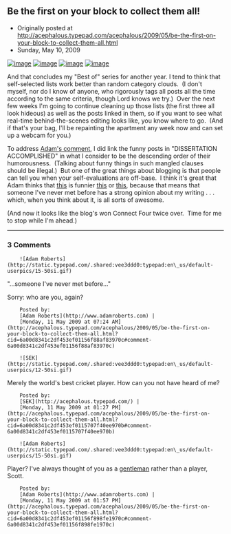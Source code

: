 ## Be the first on your block to collect them all!

 * Originally posted at http://acephalous.typepad.com/acephalous/2009/05/be-the-first-on-your-block-to-collect-them-all.html
 * Sunday, May 10, 2009



			
[![image](http://acephalous.typepad.com/earlyyearspiccorrected.jpg)](http://acephalous.typepad.com/acephalous/2006/09/the\_best\_of\_ace.html) [![image](http://acephalous.typepad.com/GROWINGPAINScorrected.jpg)](http://acephalous.typepad.com/acephalous/2007/09/the-best-of-ace.html) [![image](http://acephalous.typepad.com/FAILBOAT.jpg)](http://acephalous.typepad.com/acephalous/2009/05/the-best-of-acephalous-2007.html) [![image](http://acephalous.typepad.com/DISSERTATIONACCOMPLISHED.jpg)](http://acephalous.typepad.com/acephalous/2009/05/the-best-of-acephalous-2008.html)

And that concludes my "Best of" series for another year. I tend to think that self-selected lists work better than random category clouds.  (I don't myself, nor do I know of anyone, who rigorously tags all posts all the time according to the same criteria, though Lord knows we try.)  Over the next few weeks I'm going to continue cleaning up those lists (the first three all look hideous) as well as the posts linked in them, so if you want to see what real-time behind-the-scenes editing looks like, you know where to go.  (And if that's your bag, I'll be repainting the apartment any week now and can set up a webcam for you.)

To address [Adam's comment](http://acephalous.typepad.com/acephalous/2009/05/the-best-of-acephalous-2008.html?cid=6a00d8341c2df453ef01156f843b54970c#comment-6a00d8341c2df453ef01156f843b54970c), I did link the funny posts in "DISSERTATION ACCOMPLISHED" in what I consider to be the descending order of their humorousness.  (Talking about funny things in such mangled clauses should be illegal.)  But one of the great things about blogging is that people can tell you when your self-evaluations are off-base.  I think it's great that Adam thinks that [this](http://acephalous.typepad.com/acephalous/2008/02/yo-dawg-we-is-u.html) is funnier [this](http://acephalous.typepad.com/acephalous/2008/01/why-obama-lost.html) or [this](http://acephalous.typepad.com/acephalous/2008/01/time-to-mock-el.html), because that means that someone I've never met before has a strong opinion about my writing . . . which, when you think about it, is all sorts of awesome.

(And now it looks like the blog's won Connect Four twice over.  Time for me to stop while I'm ahead.)

		

* * *

### 3 Comments 

		

                
[]()

	

		![Adam Roberts](http://static.typepad.com/.shared:vee3ddd0:typepad:en\_us/default-userpics/15-50si.gif)
	

	

		

"...someone I've never met before..."

Sorry: who are you, again?

	

		Posted by:
		[Adam Roberts](http://www.adamroberts.com) |
		[Monday, 11 May 2009 at 07:24 AM](http://acephalous.typepad.com/acephalous/2009/05/be-the-first-on-your-block-to-collect-them-all.html?cid=6a00d8341c2df453ef01156f88af83970c#comment-6a00d8341c2df453ef01156f88af83970c)

[]()

	

		![SEK](http://static.typepad.com/.shared:vee3ddd0:typepad:en\_us/default-userpics/12-50si.gif)
	

	

		

Merely the world's best cricket player.  How can you not have heard of me?

	

		Posted by:
		[SEK](http://acephalous.typepad.com/) |
		[Monday, 11 May 2009 at 01:27 PM](http://acephalous.typepad.com/acephalous/2009/05/be-the-first-on-your-block-to-collect-them-all.html?cid=6a00d8341c2df453ef0115707f40ee970b#comment-6a00d8341c2df453ef0115707f40ee970b)

[]()

	

		![Adam Roberts](http://static.typepad.com/.shared:vee3ddd0:typepad:en\_us/default-userpics/15-50si.gif)
	

	

		

Player?  I've always thought of you as a [gentleman](http://en.wikipedia.org/wiki/Gentlemen\_v\_Players) rather than a player, Scott.

	

		Posted by:
		[Adam Roberts](http://www.adamroberts.com) |
		[Monday, 11 May 2009 at 01:57 PM](http://acephalous.typepad.com/acephalous/2009/05/be-the-first-on-your-block-to-collect-them-all.html?cid=6a00d8341c2df453ef01156f898fe1970c#comment-6a00d8341c2df453ef01156f898fe1970c)

		

        